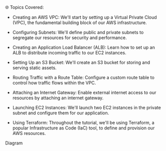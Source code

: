 
🌐 Topics Covered:

- Creating an AWS VPC: We'll start by setting up a Virtual Private Cloud (VPC), the fundamental building block of our AWS infrastructure.

- Configuring Subnets: We'll define public and private subnets to segregate our resources for security and performance.

- Creating an Application Load Balancer (ALB): Learn how to set up an ALB to distribute incoming traffic to our EC2 instances.

- Setting Up an S3 Bucket: We'll create an S3 bucket for storing and serving static assets.

- Routing Traffic with a Route Table: Configure a custom route table to control how traffic flows within the VPC.

- Attaching an Internet Gateway: Enable external internet access to our resources by attaching an internet gateway.

- Launching EC2 Instances: We'll launch two EC2 instances in the private subnet and configure them for our application.

- Using Terraform: Throughout the tutorial, we'll be using Terraform, a popular Infrastructure as Code (IaC) tool, to define and provision our AWS resources.

Diagram


